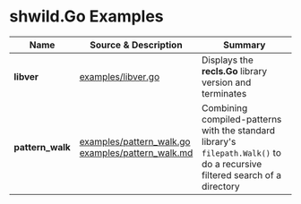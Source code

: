 # shwild.Go Examples

|Name|Source & Description|Summary|
|---|---|---|
| **libver** | [examples/libver.go](./examples/libver.go) | Displays the **recls.Go** library version and terminates |
|**pattern_walk**|[examples/pattern_walk.go](/examples/pattern_walk.go)<br/>[examples/pattern_walk.md](/examples/pattern_walk.md)|Combining compiled-patterns with the standard library's ```filepath.Walk()``` to do a recursive filtered search of a directory|


<!-- ########################### end of file ########################### -->

